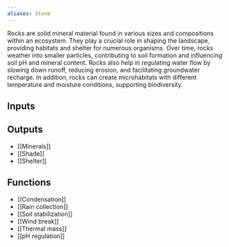 ```yaml
---
aliases: Stone
---
```

Rocks are solid mineral material found in various sizes and compositions within an ecosystem. They play a crucial role in shaping the landscape, providing habitats and shelter for numerous organisms. Over time, rocks weather into smaller particles, contributing to soil formation and influencing soil pH and mineral content. Rocks also help in regulating water flow by slowing down runoff, reducing erosion, and facilitating groundwater recharge. In addition, rocks can create microhabitats with different temperature and moisture conditions, supporting biodiversity.
## Inputs

## Outputs
- [[Minerals]]
- [[Shade]]
- [[Shelter]]
## Functions
- [[Condensation]]
- [[Rain collection]]
- [[Soil stabilization]]
- [[Wind break]]
- [[Thermal mass]]
- [[pH regulation]]

